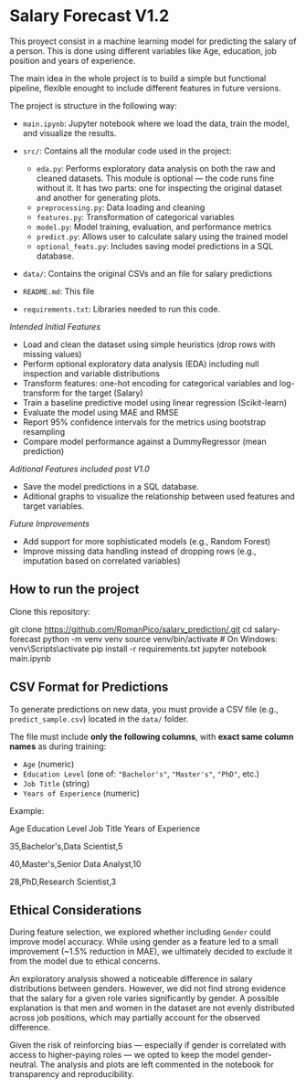 # Salary Forecast V1.2

This proyect consist in a machine learning model for predicting the salary of a person. This is done using different variables like Age, education, job position and years of experience.

The main idea in the whole project is to build a simple but functional pipeline, flexible enought to include different features in future versions.

The project is structure in the following way:

- `main.ipynb`: Jupyter notebook where we load the data, train the model, and visualize the results.

- `src/`: Contains all the modular code used in the project:
  - `eda.py`: Performs exploratory data analysis on both the raw and cleaned datasets. This module is optional — the code runs fine without it. It has two parts: one for inspecting the original dataset and another for generating plots.
  - `preprocessing.py`: Data loading and cleaning
  - `features.py`: Transformation of categorical variables
  - `model.py`: Model training, evaluation, and performance metrics
  - `predict.py`: Allows user to calculate salary using the trained model
  - `optional_feats.py`: Includes saving model predictions in a SQL database.

- `data/`: Contains the original CSVs and an file for salary predictions

- `README.md`: This file
- `requirements.txt`: Libraries needed to run this code.


 _Intended Initial Features_

- Load and clean the dataset using simple heuristics (drop rows with missing values)
- Perform optional exploratory data analysis (EDA) including null inspection and variable distributions
- Transform features: one-hot encoding for categorical variables and log-transform for the target (Salary)
- Train a baseline predictive model using linear regression (Scikit-learn)
- Evaluate the model using MAE and RMSE
- Report 95% confidence intervals for the metrics using bootstrap resampling
- Compare model performance against a DummyRegressor (mean prediction)

_Aditional Features included post V1.0_

- Save the model predictions in a SQL database.
- Aditional graphs to visualize the relationship between used features and target variables.


 _Future Improvements_

- Add support for more sophisticated models (e.g., Random Forest)
- Improve missing data handling instead of dropping rows (e.g., imputation based on correlated variables)


##  How to run the project

Clone this repository:


git clone https://github.com/RomanPico/salary_prediction/.git
cd salary-forecast
python -m venv venv
source venv/bin/activate  # On Windows: venv\Scripts\activate
pip install -r requirements.txt
jupyter notebook main.ipynb


## CSV Format for Predictions

To generate predictions on new data, you must provide a CSV file (e.g., `predict_sample.csv`) located in the `data/` folder.

The file must include **only the following columns**, with **exact same column names** as during training:

- `Age` (numeric)
- `Education Level` (one of: `"Bachelor's"`, `"Master's"`, `"PhD"`, etc.)
- `Job Title` (string)
- `Years of Experience` (numeric)

Example:

Age Education Level Job Title Years of Experience

35,Bachelor's,Data Scientist,5

40,Master's,Senior Data Analyst,10

28,PhD,Research Scientist,3

##  Ethical Considerations

During feature selection, we explored whether including `Gender` could improve model accuracy. While using gender as a feature led to a small improvement (~1.5% reduction in MAE), we ultimately decided to exclude it from the model due to ethical concerns.

An exploratory analysis showed a noticeable difference in salary distributions between genders. However, we did not find strong evidence that the salary for a given role varies significantly by gender. A possible explanation is that men and women in the dataset are not evenly distributed across job positions, which may partially account for the observed difference.

Given the risk of reinforcing bias — especially if gender is correlated with access to higher-paying roles — we opted to keep the model gender-neutral. The analysis and plots are left commented in the notebook for transparency and reproducibility.

